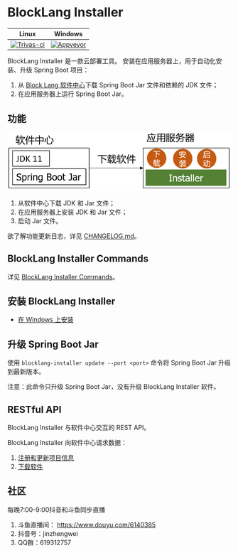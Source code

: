 
# BlockLang Installer

|             **Linux**               |            **Windows**             |
| :---------------------------------: | :--------------------------------: |
| [![Trivas-ci][tci badge]][tci link] | [![Appveyor][avy badge]][avy link] |

BlockLang Installer 是一款云部署工具。
安装在应用服务器上，用于自动化安装、升级 Spring Boot 项目：

1. 从 [Block Lang 软件中心](https://blocklang.store)下载 Spring Boot Jar 文件和依赖的 JDK 文件；
2. 在应用服务器上运行 Spring Boot Jar。

## 功能

![结构图](images/installer.png)

1. 从软件中心下载 JDK 和 Jar 文件；
2. 在应用服务器上安装 JDK 和 Jar 文件；
3. 启动 Jar 文件。

欲了解功能更新日志，详见 [CHANGELOG.md](CHANGELOG.md)。

## BlockLang Installer Commands

详见 [BlockLang Installer Commands](docs/commands.md)。

## 安装 BlockLang Installer

* [在 Windows 上安装](docs/install/windows.md)

## 升级 Spring Boot Jar

使用 `blocklang-installer update --port <port>` 命令将 Spring Boot Jar 升级到最新版本。

注意：此命令只升级 Spring Boot Jar，没有升级 BlockLang Installer 软件。

## RESTful API

BlockLang Installer 与软件中心交互的 REST API。

BlockLang Installer 向软件中心请求数据：

1. [注册和更新项目信息](docs/API/01_installers.md)
2. [下载软件](docs/API/02_apps.md)

## 社区

每晚7:00-9:00抖音和斗鱼同步直播

1. 斗鱼直播间： <https://www.douyu.com/6140385>
2. 抖音号：jinzhengwei
3. QQ群：619312757

<!-- prettier-ignore -->
[tci badge]: https://travis-ci.org/blocklang/blocklang-installer.svg?branch=master
[tci link]: https://travis-ci.org/blocklang/blocklang-installer
[avy badge]: https://ci.appveyor.com/api/projects/status/bm3mrtr4p0vu8kx8?svg=true
[avy link]: https://ci.appveyor.com/project/xiaohulu/blocklang-installer